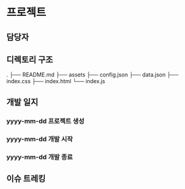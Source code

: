 # 프로젝트

## 담당자

## 디렉토리 구조

.
├── README.md
├── assets
├── config.json
├── data.json
├── index.css
├── index.html
└── index.js

## 개발 일지

### yyyy-mm-dd 프로젝트 생성

### yyyy-mm-dd 개발 시작

### yyyy-mm-dd 개발 종료

## 이슈 트레킹
